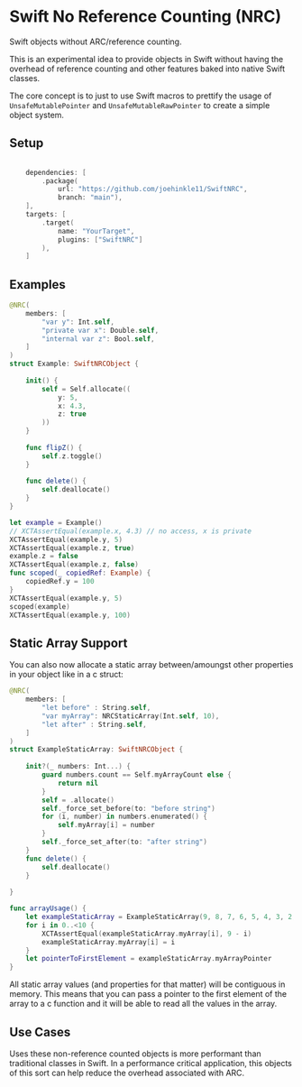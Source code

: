 # Swift No Reference Counting (NRC)

Swift objects without ARC/reference counting.

This is an experimental idea to provide objects in Swift without having the overhead of reference counting and other features baked into native Swift classes.

The core concept is to just to use Swift macros to prettify the usage of `UnsafeMutablePointer` and `UnsafeMutableRawPointer` to create a simple object system.

## Setup

```swift
    
    dependencies: [
        .package(
            url: "https://github.com/joehinkle11/SwiftNRC",
            branch: "main"),
    ],
    targets: [
        .target(
            name: "YourTarget",
            plugins: ["SwiftNRC"]
        ),
    ]
```

## Examples

```swift
@NRC(
    members: [
        "var y": Int.self,
        "private var x": Double.self,
        "internal var z": Bool.self,
    ]
)
struct Example: SwiftNRCObject {
    
    init() {
        self = Self.allocate((
            y: 5,
            x: 4.3,
            z: true
        ))
    }
    
    func flipZ() {
        self.z.toggle()
    }
    
    func delete() {
        self.deallocate()
    }
}

let example = Example()
// XCTAssertEqual(example.x, 4.3) // no access, x is private
XCTAssertEqual(example.y, 5)
XCTAssertEqual(example.z, true)
example.z = false
XCTAssertEqual(example.z, false)
func scoped(_ copiedRef: Example) {
    copiedRef.y = 100
}
XCTAssertEqual(example.y, 5)
scoped(example)
XCTAssertEqual(example.y, 100)
```

## Static Array Support

You can also now allocate a static array between/amoungst other properties in your object like in a c struct:

```swift
@NRC(
    members: [
        "let before" : String.self,
        "var myArray": NRCStaticArray(Int.self, 10),
        "let after" : String.self,
    ]
)
struct ExampleStaticArray: SwiftNRCObject {
    
    init?(_ numbers: Int...) {
        guard numbers.count == Self.myArrayCount else {
            return nil
        }
        self = .allocate()
        self._force_set_before(to: "before string")
        for (i, number) in numbers.enumerated() {
            self.myArray[i] = number
        }
        self._force_set_after(to: "after string")
    }
    func delete() {
        self.deallocate()
    }
    
}

func arrayUsage() {
    let exampleStaticArray = ExampleStaticArray(9, 8, 7, 6, 5, 4, 3, 2, 1, 0)!
    for i in 0..<10 {
        XCTAssertEqual(exampleStaticArray.myArray[i], 9 - i)
        exampleStaticArray.myArray[i] = i
    }
    let pointerToFirstElement = exampleStaticArray.myArrayPointer
}
```

All static array values (and properties for that matter) will be contiguous in memory. This means that you can pass a pointer to the first element of the array to a c function and it will be able to read all the values in the array.

## Use Cases

Uses these non-reference counted objects is more performant than traditional classes in Swift. In a performance critical application, this objects of this sort can help reduce the overhead associated with ARC.

